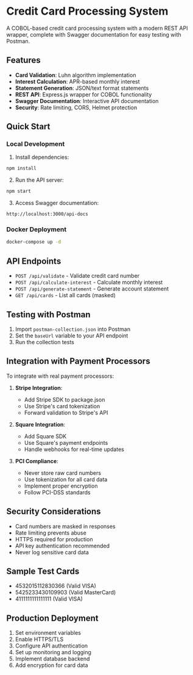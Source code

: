# Credit Card Processing System

A COBOL-based credit card processing system with a modern REST API wrapper, complete with Swagger documentation for easy testing with Postman.

## Features

- **Card Validation**: Luhn algorithm implementation
- **Interest Calculation**: APR-based monthly interest
- **Statement Generation**: JSON/text format statements
- **REST API**: Express.js wrapper for COBOL functionality
- **Swagger Documentation**: Interactive API documentation
- **Security**: Rate limiting, CORS, Helmet protection

## Quick Start

### Local Development

1. Install dependencies:
```bash
npm install
```

2. Run the API server:
```bash
npm start
```

3. Access Swagger documentation:
```
http://localhost:3000/api-docs
```

### Docker Deployment

```bash
docker-compose up -d
```

## API Endpoints

- `POST /api/validate` - Validate credit card number
- `POST /api/calculate-interest` - Calculate monthly interest
- `POST /api/generate-statement` - Generate account statement
- `GET /api/cards` - List all cards (masked)

## Testing with Postman

1. Import `postman-collection.json` into Postman
2. Set the `baseUrl` variable to your API endpoint
3. Run the collection tests

## Integration with Payment Processors

To integrate with real payment processors:

1. **Stripe Integration**:
   - Add Stripe SDK to package.json
   - Use Stripe's card tokenization
   - Forward validation to Stripe's API

2. **Square Integration**:
   - Add Square SDK
   - Use Square's payment endpoints
   - Handle webhooks for real-time updates

3. **PCI Compliance**:
   - Never store raw card numbers
   - Use tokenization for all card data
   - Implement proper encryption
   - Follow PCI-DSS standards

## Security Considerations

- Card numbers are masked in responses
- Rate limiting prevents abuse
- HTTPS required for production
- API key authentication recommended
- Never log sensitive card data

## Sample Test Cards

- 4532015112830366 (Valid VISA)
- 5425233430109903 (Valid MasterCard)
- 4111111111111111 (Valid VISA)

## Production Deployment

1. Set environment variables
2. Enable HTTPS/TLS
3. Configure API authentication
4. Set up monitoring and logging
5. Implement database backend
6. Add encryption for card data